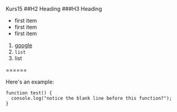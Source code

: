 Kurs15
##H2 Heading
###H3 Heading

* first item
* first item
* first item

1. [google](www.google.de)
1. `list`
1. list
 

======

Here's an example:

```
function test() {
  console.log("notice the blank line before this function?");
}
```

